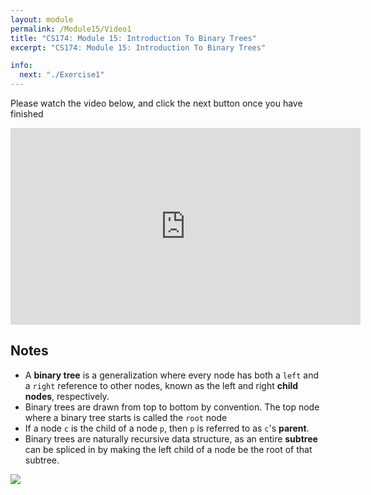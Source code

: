 ```yaml
---
layout: module
permalink: /Module15/Video1
title: "CS174: Module 15: Introduction To Binary Trees"
excerpt: "CS174: Module 15: Introduction To Binary Trees"

info:
  next: "./Exercise1"
---
```


Please watch the video below, and click the next button once you have finished

<iframe width="560" height="315" src="https://www.youtube.com/embed/HGZ21401-Uo" frameborder="0" allow="accelerometer; autoplay; clipboard-write; encrypted-media; gyroscope; picture-in-picture" allowfullscreen></iframe>

<h2>Notes</h2>


<ul>
<li>A <b>binary tree</b> is a generalization where every node has both a <code>left</code> and a <code>right</code> reference to other nodes, known as the left and right <b>child nodes</b>, respectively.</li>
<li>Binary trees are drawn from top to bottom by convention.  The top node where a binary tree starts is called the <code>root</code> node</li>
<li>If a node <code>c</code> is the child of a node <code>p</code>, then <code>p</code> is referred to as <code>c</code>'s <b>parent</b>.</li>
<li>Binary trees are naturally recursive data structure, as an entire <b>subtree</b> can be spliced in by making the left child of a node be the root of that subtree.</li>
</ul>

<img src = "../images/Module15/BinaryTree.svg">